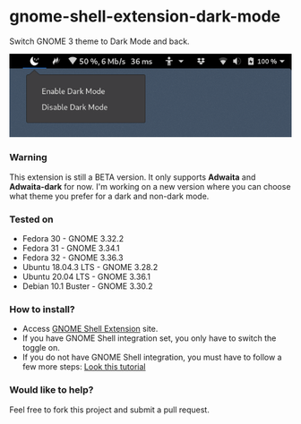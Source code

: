 # gnome-shell-extension-dark-mode
Switch GNOME 3 theme to Dark Mode and back.

![Example](https://github.com/lossurdo/gnome-shell-extension-dark-mode/blob/master/src/dark-mode-screenshot.png "Example")

### Warning
This extension is still a BETA version. It only supports **Adwaita** and **Adwaita-dark** for now. I'm working on a new version where you can choose what theme you prefer for a dark and non-dark mode.

### Tested on

* Fedora 30 - GNOME 3.32.2
* Fedora 31 - GNOME 3.34.1
* Fedora 32 - GNOME 3.36.3
* Ubuntu 18.04.3 LTS - GNOME 3.28.2
* Ubuntu 20.04 LTS - GNOME 3.36.1
* Debian 10.1 Buster - GNOME 3.30.2

### How to install?

* Access [GNOME Shell Extension](https://extensions.gnome.org/extension/2314/dark-mode-switcher/) site.
* If you have GNOME Shell integration set, you only have to switch the toggle on.
* If you do not have GNOME Shell integration, you must have to follow a few more steps: [Look this tutorial](https://itsfoss.com/gnome-shell-extensions/)

### Would like to help?

Feel free to fork this project and submit a pull request.
